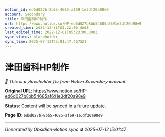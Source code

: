 ```yaml
---
notion_id: ed6d027b-8bb5-4685-af69-1e3df20a98e9
account: Secondary
title: 津田歯科HP制作
url: https://www.notion.so/HP-ed6d027b8bb54685af691e3df20a98e9
created_time: 2022-12-01T05:22:00.000Z
last_edited_time: 2022-12-01T05:23:00.000Z
sync_status: placeholder
sync_time: 2025-07-12T15:01:47.467521
---
```


# 津田歯科HP制作

*🔄 This is a placeholder file from Notion Secondary account.*

**Original URL**: https://www.notion.so/HP-ed6d027b8bb54685af691e3df20a98e9

**Status**: Content will be synced in a future update.

**Page ID**: `ed6d027b-8bb5-4685-af69-1e3df20a98e9`

---

*Generated by Obsidian-Notion sync at 2025-07-12 15:01:47*
